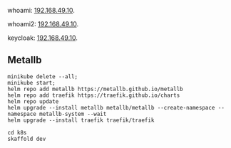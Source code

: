 
whoami: [192.168.49.10](http://192.168.49.10/v1 ).

whoami2: [192.168.49.10](http://192.168.49.10/v2 ).

keycloak: [192.168.49.10](http://192.168.49.10/keycloak).

## Metallb ##

```shell
minikube delete --all;
minikube start;
helm repo add metallb https://metallb.github.io/metallb
helm repo add traefik https://traefik.github.io/charts
helm repo update
helm upgrade --install metallb metallb/metallb --create-namespace --namespace metallb-system --wait
helm upgrade --install traefik traefik/traefik
```
```shell
cd k8s
skaffold dev
```
